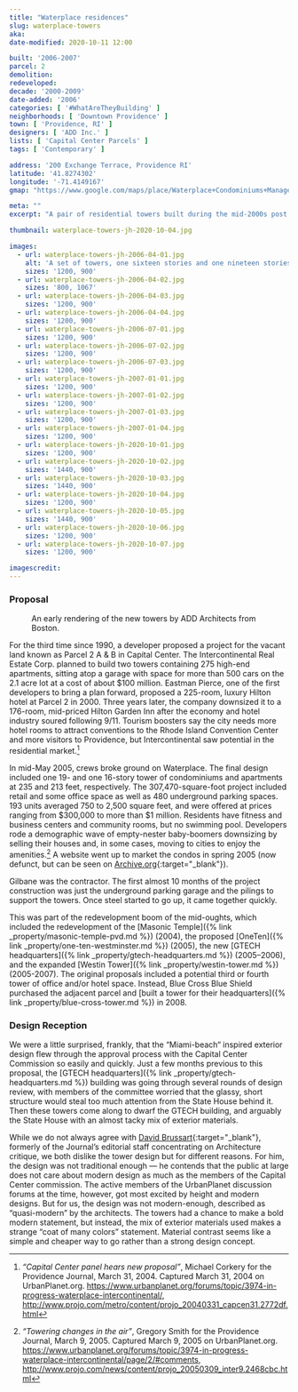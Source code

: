 ```yaml
---
title: "Waterplace residences"
slug: waterplace-towers
aka:
date-modified: 2020-10-11 12:00

built: '2006-2007'
parcel: 2
demolition: 
redeveloped: 
decade: '2000-2009'
date-added: '2006'
categories: [ '#WhatAreTheyBuilding' ]
neighborhoods: [ 'Downtown Providence' ]
town: [ 'Providence, RI' ]
designers: [ 'ADD Inc.' ]
lists: [ 'Capital Center Parcels' ]
tags: [ 'Contemporary' ]

address: '200 Exchange Terrace, Providence RI'
latitude: '41.8274302'
longitude: '-71.4149167'
gmap: "https://www.google.com/maps/place/Waterplace+Condominiums+Management/@41.8274302,-71.4149167,17z/data=!3m1!4b1!4m5!3m4!1s0x89e44510d089f773:0x3d3045b4eade68c4!8m2!3d41.8274302!4d-71.412728"

meta: ""
excerpt: "A pair of residential towers built during the mid-2000s post 9-11 boom — condos selling at the time for $300k to $1m."

thumbnail: waterplace-towers-jh-2020-10-04.jpg

images:
  - url: waterplace-towers-jh-2006-04-01.jpg
    alt: 'A set of towers, one sixteen stories and one nineteen stories, in a modern style with one face of steel and glass and balconies and other sides of beige and tan panels with punctuations of smaller, rectangular windows.'
    sizes: '1200, 900'
  - url: waterplace-towers-jh-2006-04-02.jpg
    sizes: '800, 1067'
  - url: waterplace-towers-jh-2006-04-03.jpg
    sizes: '1200, 900'
  - url: waterplace-towers-jh-2006-04-04.jpg
    sizes: '1200, 900'
  - url: waterplace-towers-jh-2006-07-01.jpg
    sizes: '1200, 900'
  - url: waterplace-towers-jh-2006-07-02.jpg
    sizes: '1200, 900'
  - url: waterplace-towers-jh-2006-07-03.jpg
    sizes: '1200, 900'
  - url: waterplace-towers-jh-2007-01-01.jpg
    sizes: '1200, 900'
  - url: waterplace-towers-jh-2007-01-02.jpg
    sizes: '1200, 900'
  - url: waterplace-towers-jh-2007-01-03.jpg
    sizes: '1200, 900'
  - url: waterplace-towers-jh-2007-01-04.jpg
    sizes: '1200, 900'
  - url: waterplace-towers-jh-2020-10-01.jpg
    sizes: '1200, 900'
  - url: waterplace-towers-jh-2020-10-02.jpg
    sizes: '1440, 900'
  - url: waterplace-towers-jh-2020-10-03.jpg
    sizes: '1440, 900'
  - url: waterplace-towers-jh-2020-10-04.jpg
    sizes: '1200, 900'
  - url: waterplace-towers-jh-2020-10-05.jpg
    sizes: '1440, 900'
  - url: waterplace-towers-jh-2020-10-06.jpg
    sizes: '1200, 900'
  - url: waterplace-towers-jh-2020-10-07.jpg
    sizes: '1200, 900'

imagescredit:
---
```


### Proposal 

<figure class="u__img u__img--right" aria-hidden="true">
  <a href="#photo-4">
    <img src="{{ site.propimg_path }}{{ page.slug }}/waterplace003.jpg" alt="" />
  </a>
  <figcaption>An early rendering of the new towers by ADD Architects from Boston.</figcaption>
</figure>

For the third time since 1990, a developer proposed a project for the vacant land known as Parcel 2 A & B in Capital Center. The Intercontinental Real Estate Corp. planned to build two towers containing 275 high-end apartments, sitting atop a garage with space for more than 500 cars on the 2.1 acre lot at a cost of about $100 million. Eastman Pierce, one of the first developers to bring a plan forward, proposed a 225-room, luxury Hilton hotel at Parcel 2 in 2000. Three years later, the company downsized it to a 176-room, mid-priced Hilton Garden Inn after the economy and hotel industry soured following 9/11. Tourism boosters say the city needs more hotel rooms to attract conventions to the Rhode Island Convention Center and more visitors to Providence, but Intercontinental saw potential in the residential market.[^1]

[^1]: _“Capital Center panel hears new proposal”_, Michael Corkery for the Providence Journal, March 31, 2004. Captured March 31, 2004 on UrbanPlanet.org. https://www.urbanplanet.org/forums/topic/3974-in-progress-waterplace-intercontinental/, http://www.projo.com/metro/content/projo_20040331_capcen31.2772df.html

In mid-May 2005, crews broke ground on Waterplace. The final design included one 19- and one 16-story tower of condominiums and apartments at 235 and 213 feet, respectively. The 307,470-square-foot project included retail and some office space as well as 480 underground parking spaces. 193 units averaged 750 to 2,500 square feet, and were offered at prices ranging from $300,000 to more than $1 million. Residents have fitness and business centers and community rooms, but no swimming pool. Developers rode a demographic wave of empty-nester baby-boomers downsizing by selling their houses and, in some cases, moving to cities to enjoy the amenities.[^2] A website went up to market the condos in spring 2005 (now defunct, but can be seen on [Archive.org](//web.archive.org/web/20090414194412/http://www.liveatwaterplace.com/){:target="_blank"}). 

[^2]: _“Towering changes in the air”_, Gregory Smith for the Providence Journal, March 9, 2005. Captured March 9, 2005 on UrbanPlanet.org. https://www.urbanplanet.org/forums/topic/3974-in-progress-waterplace-intercontinental/page/2/#comments, http://www.projo.com/news/content/projo_20050309_inter9.2468cbc.html

Gilbane was the contractor. The first almost 10 months of the project construction was just the underground parking garage and the pilings to support the towers. Once steel started to go up, it came together quickly. 

This was part of the redevelopment boom of the mid-oughts, which included the redevelopment of the [Masonic Temple]({% link _property/masonic-temple-pvd.md %}) (2004), the proposed [OneTen]({% link _property/one-ten-westminster.md %}) (2005), the new [GTECH headquarters]({% link _property/gtech-headquarters.md %}) (2005–2006),  and the expanded [Westin Tower]({% link _property/westin-tower.md %}) (2005-2007). The original proposals included a potential third or fourth tower of office and/or hotel space. Instead, Blue Cross Blue Shield purchased the adjacent parcel and [built a tower for their headquarters]({% link _property/blue-cross-tower.md %}) in 2008. 


### Design Reception

We were a little surprised, frankly, that the “Miami-beach“ inspired exterior design flew through the approval process with the Capital Center Commission so easily and quickly. Just a few months previous to this proposal, the [GTECH headquarters]({% link _property/gtech-headquarters.md %}) building was going through several rounds of design review, with members of the committee worried that the glassy, short structure would steal too much attention from the State House behind it. Then these towers come along to dwarf the GTECH building, and arguably the State House with an almost tacky mix of exterior materials. 

While we do not always agree with [David Brussart](//architecturehereandthere.com/2019/11/29/imagine-all-the-buildings/){:target="_blank"}, formerly of the Journal’s editorial staff concentrating on Architecture critique, we both dislike the tower design but for different reasons. For him, the design was not traditional enough — he contends that the public at large does not care about modern design as much as the members of the Capital Center commission. The active members of the UrbanPlanet discussion forums at the time, however, got most excited by height and modern designs. But for us, the design was not modern-enough, described as “quasi-modern” by the architects. The towers had a chance to make a bold modern statement, but instead, the mix of exterior materials used makes a strange “coat of many colors”  statement. Material contrast seems like a simple and cheaper way to go rather than a strong design concept. 
